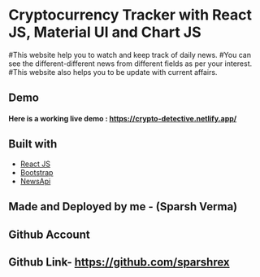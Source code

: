 # Cryptocurrency Tracker with React JS, Material UI and Chart JS

#This website help you to watch and keep track of daily news.
#You can see the different-different news from different fields as per your interest.
#This website also helps you to be update with current affairs.


## Demo
#### Here is a working live demo :  https://crypto-detective.netlify.app/

## Built with 

- [React JS](https://reactjs.org/)
- [Bootstrap](https://getbootstrap.com/docs/5.0/getting-started/introduction/)
- [NewsApi](https://newsapi.org/docs/get-started)

## Made and Deployed by me - (Sparsh Verma)

## Github Account
## Github Link- https://github.com/sparshrex



<!-- echo "# NewXpress" >> README.md
git init
git add README.md
git commit -m "first commit"
git branch -M main
git remote add origin https://github.com/sparshrex/NewXpress.git
git push -u origin main -->



<!-- git remote add origin https://github.com/sparshrex/NewXpress.git
git branch -M main
git push -u origin main -->